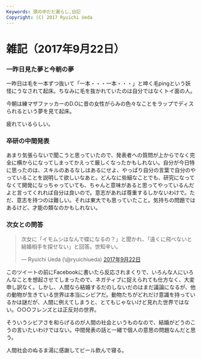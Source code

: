 ```yaml
---
Keywords: 頭の中だだ漏らし,日記
Copyright: (C) 2017 Ryuichi Ueda
---
```


# 雑記（2017年9月22日）
<h3>一昨日見た夢と今朝の夢</h3>

一昨日は毛を一本ずつ抜いて「一本・・・一本・・・」と呻く毛pingという妖怪にうなされて起床。ちなみに毛を抜かれていたのは自分ではなくトイ面の人。

今朝は練マザファッカーのD.Oに昔の女性がらみの色々なことをラップでディスられるという夢を見て起床。

疲れているらしい。

<h3>卒研の中間発表</h3>

あまり気張らないで聞こうと思っていたので、発表者への質問が上からでなく完全に横からになってしまってかえって厳しくなったかもしれない。自分が今日特に思ったのは、スキルのあるなしはあるにせよ、やっぱり自分の言葉で自分のやっていることを説明して欲しいなあと。どんなに些細なことでも、研究になってなくて開発になっちゃっていても、ちゃんと意味があると思ってやっているんだよと言ってくれれば自分は良いので。意志があれば尊重するしかないわけで。ただ、意志を持つのは難しい。それは東大でも思っていたこと。気持ちの問題ではあるけど、才能の類なのかもしれない。

<h3>次女との問答</h3>

<blockquote class="twitter-tweet" data-lang="ja"><p lang="ja" dir="ltr">次女に「イモムシはなんで蝶になるの？」と聞かれ、「遠くに飛べないと結婚相手を探せない」と回答。世知辛い。</p>&mdash; Ryuichi Ueda (\@ryuichiueda) <a href="https://twitter.com/ryuichiueda/status/911023153366700032">2017年9月22日</a></blockquote>
<script async src="//platform.twitter.com/widgets.js" charset="utf-8"></script>

このツイートの前にFacebookに書いたら反応されまくりで、いろんな人にいろんなことを想起させてしまったので、ネガティブに捉えられても仕方なく、大変申し訳なく。しかし、人間なら結婚するだのしないだのはまだ議論になるが、他の動物が生きている世界は本当にシビアだ。動物たちがどれだけ意識を持っているかは謎だが、人間に例えてしまうと、とてもじゃないけど見れた世界ではない。○○○フレンズとは正反対の世界。

そういうシビアさを和らげるのが人間の社会というものなので、結婚がどうのこうの言いたいわけではない。中間発表の話と一緒で個人の意思の問題なんだと思う。


人間社会のぬるま湯に感謝してビール飲んで寝る。
